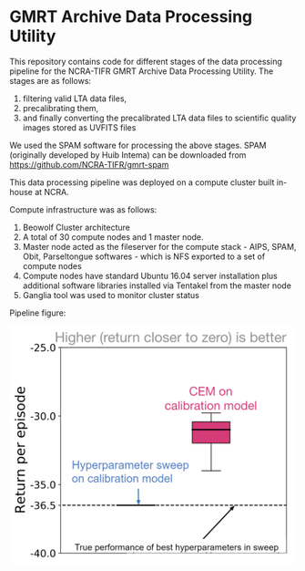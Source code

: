 # GMRT Archive Data Processing Utility

This repository contains code for different stages of the data processing pipeline for the NCRA-TIFR GMRT Archive Data Processing Utility. The stages are as follows:
1) filtering valid LTA data files,
2) precalibrating them,
3) and finally converting the precalibrated LTA data files to scientific quality images stored as UVFITS files

We used the SPAM software for processing the above stages. SPAM (originally developed by Huib Intema) can be downloaded from https://github.com/NCRA-TIFR/gmrt-spam

This data processing pipeline was deployed on a compute cluster built in-house at NCRA.

Compute infrastructure was as follows:

1) Beowolf Cluster architecture
2) A total of 30 compute nodes and 1 master node.
3) Master node acted as the fileserver for the compute stack - AIPS, SPAM, Obit, Parseltongue softwares - which is NFS exported to a set of compute nodes
4) Compute nodes have standard Ubuntu 16.04 server installation plus additional software libraries installed via Tentakel from the master node
5) Ganglia tool was used to monitor cluster status

Pipeline figure:

<img src="https://github.com/architsakhadeo/Automated-Hyperparam-Tuning/blob/master/images/exp5.png?raw=true" width="500">